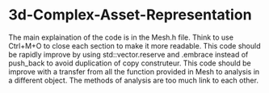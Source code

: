 # 3d-Complex-Asset-Representation
The main explaination of the code is in the Mesh.h file.	 Think to use Ctrl+M+O to close each section to make it more readable.
This code should be rapidly improve by using std::vector<reserve>.reserve and .embrace instead of push_back to avoid duplication of copy construteur.
This code should be improve with a transfer from all the function provided in Mesh to analysis in a different object. 
The methods of analysis are too much link to each other.

